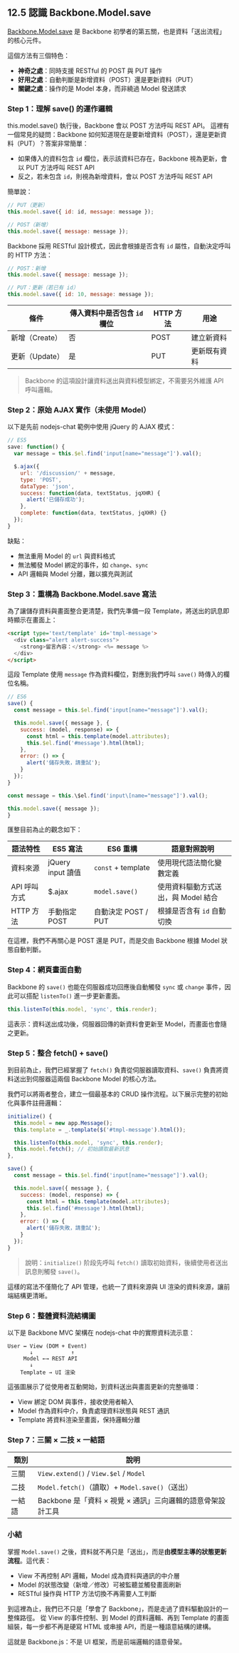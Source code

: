 ## 12.5 認識 Backbone.Model.save

[Backbone.Model.save](http://backbonejs.org/#Model-save) 是 Backbone 初學者的第五關，也是資料「送出流程」的核心元件。

這個方法有三個特色：

* **神奇之處**：同時支援 RESTful 的 POST 與 PUT 操作
* **好用之處**：自動判斷是新增資料（POST）還是更新資料（PUT）
* **關鍵之處**：操作的是 Model 本身，而非繞過 Model 發送請求

### Step 1：理解 save() 的運作邏輯

this.model.save() 執行後，Backbone 會以 POST 方法呼叫 REST API。
這裡有一個常見的疑問：Backbone 如何知道現在是要新增資料（POST），還是更新資料（PUT）？答案非常簡單：

* 如果傳入的資料包含 `id` 欄位，表示該資料已存在，Backbone 視為更新，會以 PUT 方法呼叫 REST API
* 反之，若未包含 `id`，則視為新增資料，會以 POST 方法呼叫 REST API

簡單說：

```javascript
// PUT（更新）
this.model.save({ id: id, message: message });

// POST（新增）
this.model.save({ message: message });
```

Backbone 採用 RESTful 設計模式，因此會根據是否含有 `id` 屬性，自動決定呼叫的 HTTP 方法：

```javascript
// POST：新增
this.model.save({ message: message });

// PUT：更新（若已有 id）
this.model.save({ id: 10, message: message });
```

| 條件         | 傳入資料中是否包含 `id` 欄位 | HTTP 方法 | 用途     |
| ---------- | ----------------- | ------- | ------ |
| 新增（Create） | 否                 | POST    | 建立新資料  |
| 更新（Update） | 是                 | PUT     | 更新既有資料 |

> Backbone 的這項設計讓資料送出與資料模型綁定，不需要另外維護 API 呼叫邏輯。

### Step 2：原始 AJAX 實作（未使用 Model）

以下是先前 nodejs-chat 範例中使用 jQuery 的 AJAX 模式：

```javascript
// ES5
save: function() {
  var message = this.$el.find('input[name="message"]').val();

  $.ajax({
    url: '/discussion/' + message,
    type: 'POST',
    dataType: 'json',
    success: function(data, textStatus, jqXHR) {
      alert('已儲存成功');
    },
    complete: function(data, textStatus, jqXHR) {}
  });
}
```

缺點：

* 無法重用 Model 的 `url` 與資料格式
* 無法觸發 Model 綁定的事件，如 `change`、`sync`
* API 邏輯與 Model 分離，難以擴充與測試

### Step 3：重構為 Backbone.Model.save 寫法

為了讓儲存資料與畫面整合更清楚，我們先準備一段 Template，將送出的訊息即時顯示在畫面上：

```html
<script type='text/template' id='tmpl-message'>
  <div class="alert alert-success">
    <strong>留言內容：</strong> <%= message %>
  </div>
</script>
```

這段 Template 使用 `message` 作為資料欄位，對應到我們呼叫 `save()` 時傳入的欄位名稱。

```javascript
// ES6
save() {
  const message = this.$el.find('input[name="message"]').val();

  this.model.save({ message }, {
    success: (model, response) => {
      const html = this.template(model.attributes);
      this.$el.find('#message').html(html);
    },
    error: () => {
      alert('儲存失敗，請重試');
    }
  });
}

const message = this.\$el.find('input\[name="message"]').val();

this.model.save({ message });
}
````

匯整目前為止的觀念如下：

| 語法特性     | ES5 寫法            | ES6 重構             | 語意對照說明                       |
|--------------|---------------------|----------------------|------------------------------------|
| 資料來源     | jQuery input 讀值   | `const` + template   | 使用現代語法簡化變數定義             |
| API 呼叫方式 | $.ajax              | `model.save()`       | 使用資料驅動方式送出，與 Model 結合 |
| HTTP 方法    | 手動指定 POST       | 自動決定 POST / PUT | 根據是否含有 `id` 自動切換          |

在這裡，我們不再關心是 POST 還是 PUT，而是交由 Backbone 根據 Model 狀態自動判斷。

### Step 4：網頁畫面自動

Backbone 的 `save()` 也能在伺服器成功回應後自動觸發 `sync` 或 `change` 事件，因此可以搭配 `listenTo()` 進一步更新畫面。

```javascript
this.listenTo(this.model, 'sync', this.render);
````

這表示：資料送出成功後，伺服器回傳的新資料會更新至 Model，而畫面也會隨之更新。

### Step 5：整合 fetch() + save()

到目前為止，我們已經掌握了 `fetch()` 負責從伺服器讀取資料、`save()` 負責將資料送出到伺服器這兩個 Backbone Model 的核心方法。

我們可以將兩者整合，建立一個最基本的 CRUD 操作流程。以下展示完整的初始化與事件註冊邏輯：

```javascript
initialize() {
  this.model = new app.Message();
  this.template = _.template($('#tmpl-message').html());

  this.listenTo(this.model, 'sync', this.render);
  this.model.fetch(); // 初始讀取最新訊息
},

save() {
  const message = this.$el.find('input[name="message"]').val();

  this.model.save({ message }, {
    success: (model, response) => {
      const html = this.template(model.attributes);
      this.$el.find('#message').html(html);
    },
    error: () => {
      alert('儲存失敗，請重試');
    }
  });
}
```

> 說明：`initialize()` 阶段先呼叫 `fetch()` 讀取初始資料，後續使用者送出訊息則觸發 `save()`。

這樣的寫法不僅簡化了 API 管理，也統一了資料來源與 UI 渲染的資料來源，讓前端結構更清晰。

### Step 6：整體資料流結構圖

以下是 Backbone MVC 架構在 nodejs-chat 中的實際資料流示意：

```
User ↔ View (DOM + Event)
       ↓            ↑
     Model ←→ REST API
       ↓
    Template → UI 渲染
```

這張圖展示了從使用者互動開始，到資料送出與畫面更新的完整循環：

* View 綁定 DOM 與事件，接收使用者輸入
* Model 作為資料中介，負責處理資料狀態與 REST 通訊
* Template 將資料渲染至畫面，保持邏輯分離

### Step 7：三關 × 二技 × 一結語

| 類別  | 說明                                      |
| --- | --------------------------------------- |
| 三關  | `View.extend()` / `View.$el` / `Model`  |
| 二技  | `Model.fetch()`（讀取）+ `Model.save()`（送出） |
| 一結語 | Backbone 是「資料 × 視覺 × 通訊」三向邏輯的語意骨架設計工具   |

### 小結

掌握 `Model.save()` 之後，資料就不再只是「送出」，而是**由模型主導的狀態更新流程**。這代表：

* View 不再控制 API 邏輯，Model 成為資料與通訊的中介層
* Model 的狀態改變（新增／修改）可被監聽並觸發畫面刷新
* RESTful 操作與 HTTP 方法切換不再需要人工判斷

到這裡為止，我們已不只是「學會了 Backbone」，而是走過了資料驅動設計的一整條路徑。
從 View 的事件控制、到 Model 的資料邏輯、再到 Template 的畫面組裝，每一步都不再是硬寫 HTML 或串接 API，而是一種語意結構的建構。

這就是 Backbone.js：不是 UI 框架，而是前端邏輯的語意骨架。
